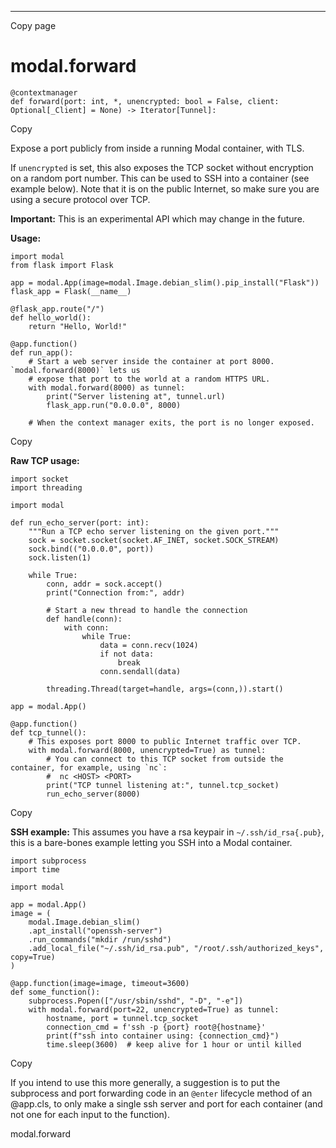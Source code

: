 * * *

Copy page

# modal.forward

    @contextmanager
    def forward(port: int, *, unencrypted: bool = False, client: Optional[_Client] = None) -> Iterator[Tunnel]:

Copy

Expose a port publicly from inside a running Modal container, with TLS.

If `unencrypted` is set, this also exposes the TCP socket without encryption
on a random port number. This can be used to SSH into a container (see example
below). Note that it is on the public Internet, so make sure you are using a
secure protocol over TCP.

**Important:** This is an experimental API which may change in the future.

**Usage:**

    import modal
    from flask import Flask

    app = modal.App(image=modal.Image.debian_slim().pip_install("Flask"))
    flask_app = Flask(__name__)

    @flask_app.route("/")
    def hello_world():
        return "Hello, World!"

    @app.function()
    def run_app():
        # Start a web server inside the container at port 8000. `modal.forward(8000)` lets us
        # expose that port to the world at a random HTTPS URL.
        with modal.forward(8000) as tunnel:
            print("Server listening at", tunnel.url)
            flask_app.run("0.0.0.0", 8000)

        # When the context manager exits, the port is no longer exposed.

Copy

**Raw TCP usage:**

    import socket
    import threading

    import modal

    def run_echo_server(port: int):
        """Run a TCP echo server listening on the given port."""
        sock = socket.socket(socket.AF_INET, socket.SOCK_STREAM)
        sock.bind(("0.0.0.0", port))
        sock.listen(1)

        while True:
            conn, addr = sock.accept()
            print("Connection from:", addr)

            # Start a new thread to handle the connection
            def handle(conn):
                with conn:
                    while True:
                        data = conn.recv(1024)
                        if not data:
                            break
                        conn.sendall(data)

            threading.Thread(target=handle, args=(conn,)).start()

    app = modal.App()

    @app.function()
    def tcp_tunnel():
        # This exposes port 8000 to public Internet traffic over TCP.
        with modal.forward(8000, unencrypted=True) as tunnel:
            # You can connect to this TCP socket from outside the container, for example, using `nc`:
            #  nc <HOST> <PORT>
            print("TCP tunnel listening at:", tunnel.tcp_socket)
            run_echo_server(8000)

Copy

**SSH example:** This assumes you have a rsa keypair in `~/.ssh/id_rsa{.pub}`,
this is a bare-bones example letting you SSH into a Modal container.

    import subprocess
    import time

    import modal

    app = modal.App()
    image = (
        modal.Image.debian_slim()
        .apt_install("openssh-server")
        .run_commands("mkdir /run/sshd")
        .add_local_file("~/.ssh/id_rsa.pub", "/root/.ssh/authorized_keys", copy=True)
    )

    @app.function(image=image, timeout=3600)
    def some_function():
        subprocess.Popen(["/usr/sbin/sshd", "-D", "-e"])
        with modal.forward(port=22, unencrypted=True) as tunnel:
            hostname, port = tunnel.tcp_socket
            connection_cmd = f'ssh -p {port} root@{hostname}'
            print(f"ssh into container using: {connection_cmd}")
            time.sleep(3600)  # keep alive for 1 hour or until killed

Copy

If you intend to use this more generally, a suggestion is to put the
subprocess and port forwarding code in an `@enter` lifecycle method of an
@app.cls, to only make a single ssh server and port for each container (and
not one for each input to the function).

modal.forward
